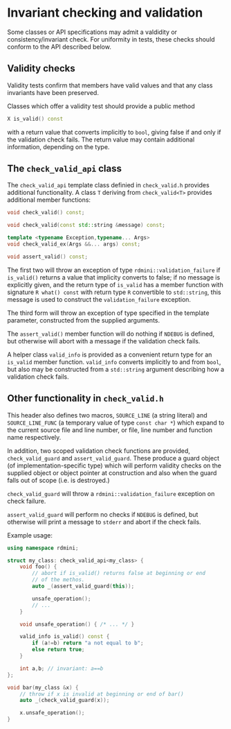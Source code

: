 # Invariant checking and validation

Some classes or API specifications may admit a valdidity or consistency/invariant check. For
uniformity in tests, these checks should conform to the API described below.

## Validity checks

Validity tests confirm that members have valid values and that any class invariants have
been preserved.

Classes which offer a validity test should provide a public method

````cpp
X is_valid() const
````

with a return value that converts implicitly to `bool`, giving false if and
only if the validation check fails. The return value may contain additional
information, depending on the type.

## The `check_valid_api` class

The `check_valid_api` template class definied in `check_valid.h` provides additional functionality.
A class `T` deriving from `check_valid<T>` provides additional member functions:

````cpp
void check_valid() const;

void check_valid(const std::string &message) const;

template <typename Exception,typename... Args>
void check_valid_ex(Args &&... args) const;

void assert_valid() const;
````

The first two will throw an exception of type `rdmini::validation_failure` if
`is_valid()` returns a value that implicity converts to false; if no message is
explicitly given, and the return
type of `is_valid` has a member function with signature `R what() const` with return type
`R` convertible to `std::string`, this message is used to construct the
`validation_failure` exception.

The third form will throw an exception of type specified in the template
parameter, constructed from the supplied arguments.

The `assert_valid()` member function will do nothing if `NDEBUG` is defined,
but otherwise will abort with a message if the validation check fails.

A helper class `valid_info` is provided as a convenient return type for
an `is_valid` member function. `valid_info` converts implicitly to and from
`bool`, but also may be constructed from a `std::string` argument describing
how a validation check fails.

## Other functionality in `check_valid.h`

This header also defines two macros, `SOURCE_LINE` (a string literal) and
`SOURCE_LINE_FUNC` (a temporary value of type `const char *`) which expand to the
current source file and line number, or file, line number and function name
respectively.

In addition, two scoped validation check functions are provided, `check_valid_guard`
and `assert_valid_guard`. These produce a guard object (of implementation-specific type)
which will perform validity checks on the supplied object or object pointer at
construction and also when the guard falls out of scope (i.e. is destroyed.)

`check_valid_guard` will throw a `rdmini::validation_failure` exception on check
failure. 

`assert_valid_guard` will perform no checks if `NDEBUG` is defined, but otherwise
will print a message to `stderr` and abort if the check fails.

Example usage:

````cpp
using namespace rdmini;

struct my_class: check_valid_api<my_class> {
    void foo() {
        // abort if is_valid() returns false at beginning or end
        // of the methos.
        auto _(assert_valid_guard(this));

        unsafe_operation();
        // ...
    }

    void unsafe_operation() { /* ... */ }

    valid_info is_valid() const {
        if (a!=b) return "a not equal to b";
        else return true;
    }

    int a,b; // invariant: a==b
};

void bar(my_class &x) {
    // throw if x is invalid at beginning or end of bar()
    auto _(check_valid_guard(x));

    x.unsafe_operation();
}
````

